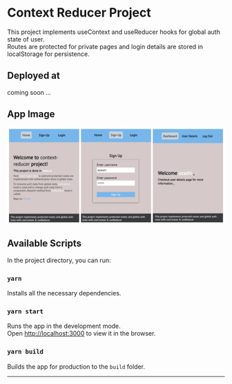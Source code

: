 # Context Reducer Project

This project implements useContext and useReducer hooks for global auth state of user. <br/>
Routes are protected for private pages and login details are stored in localStorage for persistence.

## Deployed at
coming soon ...

## App Image

![demo](https://github.com/azashi/context-reducer/blob/master/img01.jpg)

## Available Scripts

In the project directory, you can run:

### `yarn`

Installs all the necessary dependencies.

### `yarn start`

Runs the app in the development mode.<br />
Open [http://localhost:3000](http://localhost:3000) to view it in the browser.

### `yarn build`

Builds the app for production to the `build` folder.<br />

-----   